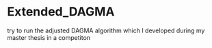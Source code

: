 # Extended_DAGMA
try to run the adjusted DAGMA algorithm which I developed during my master thesis in a competiton
